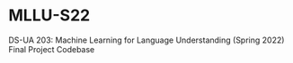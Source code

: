 # MLLU-S22
DS-UA 203: Machine Learning for Language Understanding (Spring 2022) \
Final Project Codebase
